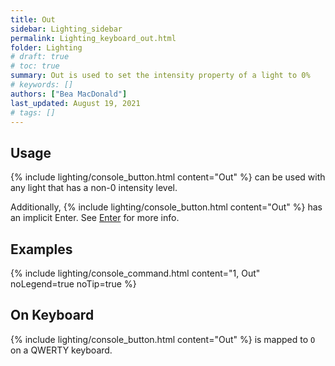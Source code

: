 ```yaml
---
title: Out
sidebar: Lighting_sidebar
permalink: Lighting_keyboard_out.html
folder: Lighting
# draft: true
# toc: true
summary: Out is used to set the intensity property of a light to 0%
# keywords: []
authors: ["Bea MacDonald"]
last_updated: August 19, 2021
# tags: []
---
```


## Usage
{% include lighting/console_button.html content="Out" %} can be used with any light that has a non-0 intensity level. 

Additionally, {% include lighting/console_button.html content="Out" %} has an implicit Enter. See [Enter](./Lighting_keyboard_enter.html) for more info.
## Examples
{% include lighting/console_command.html content="1, Out" noLegend=true noTip=true %}

## On Keyboard
{% include lighting/console_button.html content="Out" %} is mapped to `O` on a QWERTY keyboard.